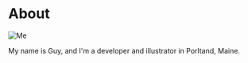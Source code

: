 # About

![Me](/images/profile.png)

My name is Guy, and I'm a developer and illustrator in Porltand, Maine.
